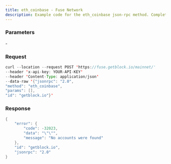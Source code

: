 ```yaml
---
title: eth_coinbase - Fuse Network
description: Example code for the eth_coinbase json-rpc method. Сomplete guide on how to use eth_coinbase json-rpc in GetBlock.io Web3 documentation.
---
```


### Parameters


\-

### Request

``` java
curl --location --request POST 'https://fuse.getblock.io/mainnet/' 
--header 'x-api-key: YOUR-API-KEY' 
--header 'Content-Type: application/json' 
--data-raw '{"jsonrpc": "2.0",
"method": "eth_coinbase",
"params": [],
"id": "getblock.io"}'
```

###  Response

``` java
{
    "error": {
        "code": -32023,
        "data": "\"\"",
        "message": "No accounts were found"
    },
    "id": "getblock.io",
    "jsonrpc": "2.0"
}
```

